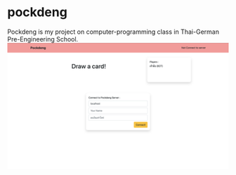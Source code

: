# pockdeng
Pockdeng is my project on computer-programming class in Thai-German Pre-Engineering School.
![alt text](https://raw.githubusercontent.com/msp5382/pockdeng/master/screenshot.png)